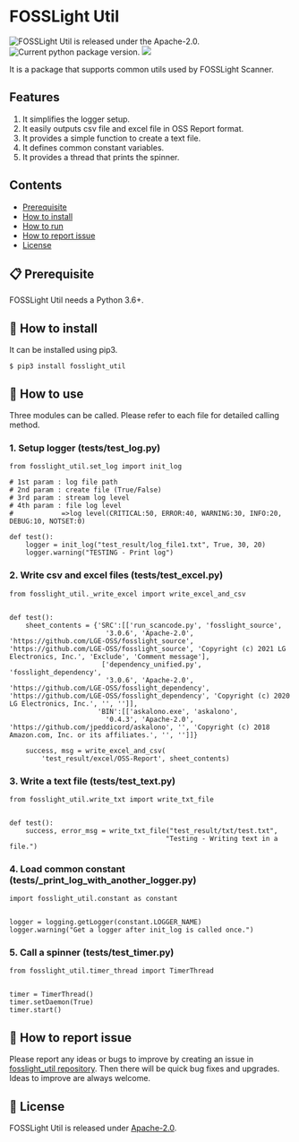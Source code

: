 # FOSSLight Util

<img src="https://img.shields.io/pypi/l/fosslight_util" alt="FOSSLight Util is released under the Apache-2.0." /> <img src="https://img.shields.io/pypi/v/fosslight_util" alt="Current python package version." /> <img src="https://img.shields.io/pypi/pyversions/fosslight_util" />

It is a package that supports common utils used by FOSSLight Scanner.

## Features 
1. It simplifies the logger setup.
2. It easily outputs csv file and excel file in OSS Report format.
3. It provides a simple function to create a text file.
4. It defines common constant variables.
5. It provides a thread that prints the spinner.

[or]: http://collab.lge.com/main/x/xDHlFg

## Contents

- [Prerequisite](#-prerequisite)
- [How to install](#-how-to-install)
- [How to run](#-how-to-run)
- [How to report issue](#-how-to-report-issue)
- [License](#-license)


## 📋 Prerequisite

FOSSLight Util needs a Python 3.6+.

## 🎉 How to install

It can be installed using pip3. 

```
$ pip3 install fosslight_util
```

## 🚀 How to use

Three modules can be called. Please refer to each file for detailed calling method.

   
### 1. Setup logger (tests/test_log.py)
```
from fosslight_util.set_log import init_log

# 1st param : log file path
# 2nd param : create file (True/False)
# 3rd param : stream log level
# 4th param : file log level
#            =>log level(CRITICAL:50, ERROR:40, WARNING:30, INFO:20, DEBUG:10, NOTSET:0)

def test():
    logger = init_log("test_result/log_file1.txt", True, 30, 20)
    logger.warning("TESTING - Print log")
```

  
### 2. Write csv and excel files (tests/test_excel.py)
```
from fosslight_util._write_excel import write_excel_and_csv


def test():
    sheet_contents = {'SRC':[['run_scancode.py', 'fosslight_source',
                        '3.0.6', 'Apache-2.0',  'https://github.com/LGE-OSS/fosslight_source', 'https://github.com/LGE-OSS/fosslight_source', 'Copyright (c) 2021 LG Electronics, Inc.', 'Exclude', 'Comment message'],
                       ['dependency_unified.py', 'fosslight_dependency',
                        '3.0.6', 'Apache-2.0',  'https://github.com/LGE-OSS/fosslight_dependency', 'https://github.com/LGE-OSS/fosslight_dependency', 'Copyright (c) 2020 LG Electronics, Inc.', '', '']],
                      'BIN':[['askalono.exe', 'askalono',
                        '0.4.3', 'Apache-2.0', 'https://github.com/jpeddicord/askalono', '', 'Copyright (c) 2018 Amazon.com, Inc. or its affiliates.', '', '']]}

    success, msg = write_excel_and_csv(
        'test_result/excel/OSS-Report', sheet_contents)
```
  
### 3. Write a text file (tests/test_text.py)
```
from fosslight_util.write_txt import write_txt_file


def test():
    success, error_msg = write_txt_file("test_result/txt/test.txt",
                                       "Testing - Writing text in a file.")
```

### 4. Load common constant (tests/_print_log_with_another_logger.py)
```
import fosslight_util.constant as constant


logger = logging.getLogger(constant.LOGGER_NAME)
logger.warning("Get a logger after init_log is called once.")
```

### 5. Call a spinner (tests/test_timer.py)
```
from fosslight_util.timer_thread import TimerThread


timer = TimerThread()
timer.setDaemon(True)
timer.start()
```

## 👏 How to report issue

Please report any ideas or bugs to improve by creating an issue in [fosslight_util repository][cl]. Then there will be quick bug fixes and upgrades. Ideas to improve are always welcome.

[cl]: https://github.com/fosslight/fosslight_util/issues

## 📄 License

FOSSLight Util is released under [Apache-2.0][l].

[l]: https://github.com/fosslight/fosslight_util/blob/main/LICENSE
